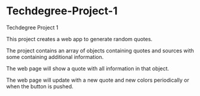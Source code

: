 # Techdegree-Project-1
Techdegree Project 1

This project creates a web app to generate random quotes.

The project contains an array of objects containing quotes and sources with some containing additional information.

The web page will show a quote with all information in that object.

The web page will update with a new quote and new colors periodically or when the button is pushed.
